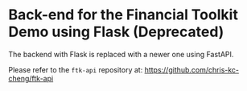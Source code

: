 # Back-end for the Financial Toolkit Demo using Flask (Deprecated)

The backend with Flask is replaced with a newer one using FastAPI.

Please refer to the `ftk-api` repository at: https://github.com/chris-kc-cheng/ftk-api